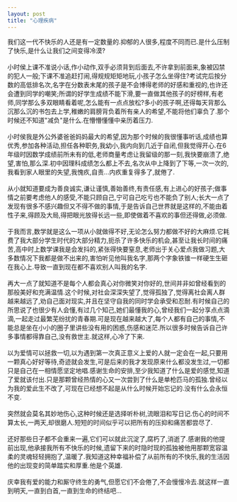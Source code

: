 ```yaml
---
layout: post
title: "心理疾病"
---
```

我们这一代不快乐的人还是有一定数量的.抑郁的人很多,程度不同而已.是什么压制了快乐,是什么让我们之间变得冷漠?  
      
小时侯上课不准说小话,作小动作,双手必须背到后面去,不许拿到前面来,象被囚禁的犯人一般;下课不准追赶打闹,得规规矩矩地玩,小孩子怎么坐得住?考试完后按分数的高低排名次,名字在分数表末尾的孩子是不会博得老师的好感和重视的,也许还会遭到同学的嘲笑;所谓的好学生成绩不能下滑,要一直做其他孩子的好榜样,有老师,同学那么多双眼睛看着呢,怎么能有一点点放松?多小的孩子啊,还得每天背那么沉那么沉的书包去上学,稚嫩的肩膀背负着所有亲人的希望,不能将他们辜负了.那个时候还不知道"减负"是什么.在懵懵懂懂中亲历着压力.  
      
小时侯我是外公外婆爸爸妈妈最大的希望,因为那个时候的我很懂事听话,成绩也算优秀,参加各种活动,担任各种职务,我幼小,我内向到几近于自闭,但我觉得开心.在6年级时因数学成绩前所未有的低,老师商量考虑让我留级的那一刻,我快要崩溃了,绝望,害怕,那么深.初中因理科成绩怎么都上不去,名次从中上降到了下等,一次一次的,我看到家人眼里的失望,我愧疚,自责...内疚重复得多了,就倦了.  
      
从小就知道要成为善良诚实,谦让谨慎,善始善终,有责任感,有上进心的好孩子;做事情之前要考虑他人的感受,不能只顾自己,宁可自己吃亏也不能负了别人;长大一点了发现有很多不感兴趣但又不得不做的事情,于是告诉自己世界就是这样的,不能由着性子来,得顾及大局,得把眼光放得长远一些,即使做着不喜欢的事但还得做,必须做.  
      
于我而言,数学就是这么一项从小就做得不好,无论怎么努力都做不好的大麻烦.它耗费了我大部分学生时代的大部分精力,扼杀了许多快乐的机会,甚至让我长时间的痛苦,高中时上数学课我是会发抖的,紧张得快要窒息,老师出于关心爱点我做习题,大多数情况下我都是做不出来的,害怕听见他叫我名字,那两个字象铁锥一样硬生生砸在我心上.导致一直到现在都不喜欢别人叫我的名字.  
      
再大一点了就知道不是每个人都会真心对你微笑对你好的,世间并非如曾经看到的那般美好和充满温情.这个时候,对社会深深失望了,觉得孤独了,觉得离社会离人群越来越远了,劝自己面对现实,并且在坚守自我的同时学会承受和忍耐.有时候自己的所思说了也很少有人会懂,有过几个知己,她们最懂我的心,曾经我们一起分享点点滴滴,一起走过最繁芜纷扰的青春期.可是现在越来越大了,每个人都有自己的事情,不能总是坐在小小的圈子里讲些没有用的困惑,伤感和迷茫.所以很多时候告诉自己许多事情都得靠自己,没有救世主.就这样,心冷了下来.  
      
以为爱情可以拯救一切,以为遇到第一次真正意义上爱的人就一定会在一起,只要用一颗真心好好等待,奇迹就会发生,可是后来的我才发现原来什么都没发生过,一切都只是自己在一相情愿坚定地唱.感谢生命的安排,至少我知道了什么是爱的感觉,知道了爱就该付出.只是那颗曾经热情的心又一次尝到了什么是单枪匹马的孤独.曾经以为我的爱此生不改了,可现在已经想不起是从什么时候开始忘记的.没有什么会永恒不变.  
      
突然就会莫名其妙地伤心,这种时候还是选择听朴树,流眼泪和写日记.伤心的时间不算太长,一两天,却很磨人.短短的时间似乎可以把所有的压抑和痛苦都尝尽了.  
      
还好那些日子都不会重来一遍,它们可以就此沉淀了,腐朽了,消逝了.感谢我的他提前出现,他承接我所有不快乐的时候,遗留下来的时隐时现的孤独被他用那颗宽容温柔的灵魂轻轻拥抱了,温暖了.我知道这种幸福补偿了从前所有的不快乐,我的生活因他的出现变的简单踏实和厚重.他是个英雄.  
      
庆幸我有爱的能力和厮守终生的勇气,但愿它们不会倦了,不会慢慢冷去.就这样一直到明天,一直到白首,一直到生命的终结吧...							  
		
